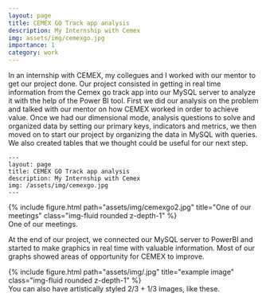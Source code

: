 ```yaml
---
layout: page
title: CEMEX GO Track app analysis
description: My Internship with Cemex
img: assets/img/cemexgo.jpg
importance: 1
category: work
---
```


In an internship with CEMEX, my collegues and I worked with our mentor to get our project done. Our project consisted in getting in real time information from the Cemex go track app into our MySQL server to analyze it with the help of the Power BI tool. First we did our analysis on the problem and talked with our mentor on how CEMEX worked in order to achieve value. Once we had our dimensional mode, analysis questions to solve and organized data by setting our primary keys, indicators and metrics, we then moved on to start our project by organizing the data in MySQL with queries. We also created tables that we thought could be useful for our next step. 

    ---
    layout: page
    title: CEMEX GO Track app analysis
    description: My Internship with Cemex
    img: /assets/img/cemexgo.jpg
    ---

<div class="row">
    <div class="col-sm mt-3 mt-md-0">
        {% include figure.html path="assets/img/cemexgo2.jpg" title="One of our meetings" class="img-fluid rounded z-depth-1" %}
    </div>
</div>
<div class="caption">
    One of our meetings.
</div>


 At the end of our project, we connected our MySQL server to PowerBI and started to make graphics in real time with valuable information. Most of our graphs showed areas of opportunity for CEMEX to improve. 


<div class="row justify-content-sm-center">
    <div class="col-sm-8 mt-3 mt-md-0">
        {% include figure.html path="assets/img/.jpg" title="example image" class="img-fluid rounded z-depth-1" %}
    </div>
</div>
<div class="caption">
    You can also have artistically styled 2/3 + 1/3 images, like these.
</div>
